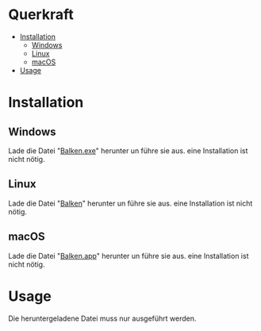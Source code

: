 # Querkraft

- [Installation](#installation)
  - [Windows](#windows)
  - [Linux](#linux)
  - [macOS](#macOS)
- [Usage](#usage)

# Installation
  ## Windows
  Lade die Datei "[Balken.exe](https://github.com/MoritzRi/querkraft/blob/main/dist/Balken.exe)" herunter un führe sie aus. eine Installation ist nicht nötig.

  ## Linux
  Lade die Datei "[Balken](https://github.com/MoritzRi/querkraft/blob/main/dist/Balken)" herunter un führe sie aus. eine Installation ist nicht nötig.

  ## macOS
  Lade die Datei "[Balken.app](https://github.com/MoritzRi/querkraft/blob/main/dist/Balken.app.zip)" herunter un führe sie aus. eine Installation ist nicht nötig.

# Usage
  Die heruntergeladene Datei muss nur ausgeführt werden.
